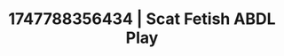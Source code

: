 ---
categories:
- Fantasy surrender
- Erotic archetypes
- Sensual choreography
- Pillow talk
- Shadow kink
image: /assets/images/1747788356434.jpg
layout: post
seo:
  description: Featured content with exclusive ABDL Play, Scat Fetish. HD images available.
  keywords: ABDL Play, Scat Fetish
  og_image: /assets/images/1747788356434.jpg
  schema_type: VisualArtwork
tags:
- ABDL Play
- '#1747788356434'
- Scat Fetish
title: 1747788356434 | Scat Fetish ABDL Play
---